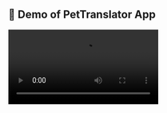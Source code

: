 ## 🎥 Demo of PetTranslator App
![Watch the demo](https://github.com/daIuvenis/PetTranslator/blob/main/PetTranslator/Resources/Fonts/%D0%97%D0%B0%D0%BF%D0%B8%D1%81%20%D0%B5%D0%BA%D1%80%D0%B0%D0%BD%D0%B0%202025-02-17%20%D0%BE%2011.34.32.mov)
